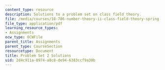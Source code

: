 ```yaml
---
content_type: resource
description: Solutions to a problem set on class field theory.
file: /media/courses/18-786-number-theory-ii-class-field-theory-spring-2016/2d4c911a8974a8c8de946383ccf9a30b_MIT18_786S16_pset2_sol.pdf
file_type: application/pdf
learning_resource_types:
- Assignments
ocw_type: OCWFile
parent_title: Assignments
parent_type: CourseSection
resourcetype: Document
title: Problem Set 2 Solutions
uid: 2d4c911a-8974-a8c8-de94-6383ccf9a30b
---
```

